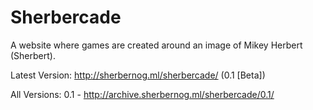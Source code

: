 # Sherbercade

A website where games are created around an image of Mikey Herbert (Sherbert).

Latest Version: http://sherbernog.ml/sherbercade/ (0.1 [Beta])

All Versions:
0.1 - http://archive.sherbernog.ml/sherbercade/0.1/
